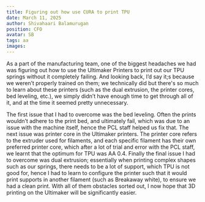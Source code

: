 ```yaml
---
title: Figuring out how use CURA to print TPU
date: March 11, 2025
author: Shivahaari Balamurugan
position: CFO
avatar: SB
tags: aa
images:
---
```

As a part of the manufacturing team, one of the biggest headaches we had was figuring out how to use the Ultimaker Printers to print out our TPU springs without it completely failing. And looking back, I’d say it;s because we weren’t properly trained on them; we technically did but there's so much to learn about these printers (such as the dual extrusion, the printer cores, bed leveling, etc.), we simply didn’t have enough time to get through all of it, and at the time it seemed pretty unnecessary. 

The first issue that I had to overcome was the bed leveling. Often the prints wouldn’t adhere to the print bed, and ultimately fail, which was due to an issue with the machine itself, hence the PCL staff helped us fix that. The next issue was printer core in the Ultimaker printers. The printer core refers to the extruder used for filaments, and each specific filament has their own preferred printer core, which after a lot of trial and error with the PCL staff, we learnt that the optimum for TPU was AA 0.4. Finally the final issue I had to overcome was dual extrusion; essentially when printing complex shapes such as our springs, there needs to be a lot of support, which TPU is not good for, hence I had to learn to configure the printer such that it would print supports in another filament (such as Breakaway white), to ensure we had a clean print. With all of them obstacles sorted out, I now hope that 3D printing on the Ultimaker will be significantly easier.


